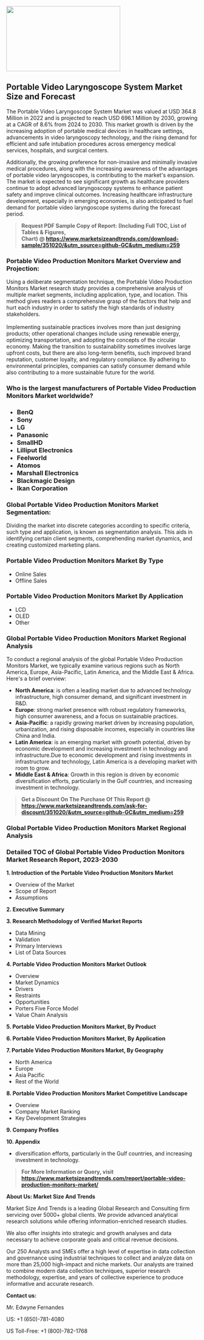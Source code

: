 <p><img class="alignnone size-medium wp-image-20088" src="https://ffe5etoiles.com/wp-content/uploads/2024/12/MST1-300x171.png" alt="" width="300" height="171" /></p><h2>Portable Video Laryngoscope System Market Size and Forecast</h2><p>The Portable Video Laryngoscope System Market was valued at USD 364.8 Million in 2022 and is projected to reach USD 696.1 Million by 2030, growing at a CAGR of 8.6% from 2024 to 2030. This market growth is driven by the increasing adoption of portable medical devices in healthcare settings, advancements in video laryngoscopy technology, and the rising demand for efficient and safe intubation procedures across emergency medical services, hospitals, and surgical centers.</p><p>Additionally, the growing preference for non-invasive and minimally invasive medical procedures, along with the increasing awareness of the advantages of portable video laryngoscopes, is contributing to the market's expansion. The market is expected to see significant growth as healthcare providers continue to adopt advanced laryngoscopy systems to enhance patient safety and improve clinical outcomes. Increasing healthcare infrastructure development, especially in emerging economies, is also anticipated to fuel demand for portable video laryngoscope systems during the forecast period.</p></p><blockquote id="" class=""><strong>Request PDF Sample Copy of Report: (Including Full TOC, List of Tables &amp; Figures, Chart)&nbsp;@&nbsp;<strong><a href="https://www.marketsizeandtrends.com/download-sample/351020/&utm_source=github-GC&utm_medium=259" target="_blank">https://www.marketsizeandtrends.com/download-sample/351020/&utm_source=github-GC&utm_medium=259</a></strong></strong></blockquote><h3 id="" class="">Portable Video Production Monitors Market&nbsp;Overview and Projection:</h3><p id="" class="">Using a deliberate segmentation technique, the Portable Video Production Monitors Market research study provides a comprehensive analysis of multiple market segments, including application, type, and location. This method gives readers a comprehensive grasp of the factors that help and hurt each industry in order to satisfy the high standards of industry stakeholders. <br /> <br />Implementing sustainable practices involves more than just designing products; other operational changes include using renewable energy, optimizing transportation, and adopting the concepts of the circular economy. Making the transition to sustainability sometimes involves large upfront costs, but there are also long-term benefits, such improved brand reputation, customer loyalty, and regulatory compliance. By adhering to environmental principles, companies can satisfy consumer demand while also contributing to a more sustainable future for the world.</p><h3 id="" class="">Who is the largest manufacturers of&nbsp;Portable Video Production Monitors Market worldwide?</h3><h3 class=""><p><ul><li>BenQ </li><li> Sony </li><li> LG </li><li> Panasonic </li><li> SmallHD </li><li> Lilliput Electronics </li><li> Feelworld </li><li> Atomos </li><li> Marshall Electronics </li><li> Blackmagic Design </li><li> Ikan Corporation</li></ul></p></h3><h3 id="" class="">Global&nbsp;Portable Video Production Monitors Market Segmentation:</h3><p id="" class="">Dividing the market into discrete categories according to specific criteria, such type and application, is known as segmentation analysis. This aids in identifying certain client segments, comprehending market dynamics, and creating customized marketing plans.</p><h3 id="" class="">Portable Video Production Monitors Market&nbsp;By Type</h3><p><p><ul><li>Online Sales</li><li> Offline Sales</p></li></ul></p></p><h3 id="" class="">Portable Video Production Monitors Market&nbsp;By Application</h3><p class=""><p><ul><li>LCD</li><li> OLED</li><li> Other</li></ul></p></p><h3 id="" class="">Global Portable Video Production Monitors Market Regional Analysis</h3><p id="" class="">To conduct a regional analysis of the global Portable Video Production Monitors Market, we typically examine various regions such as North America, Europe, Asia-Pacific, Latin America, and the Middle East &amp; Africa. Here's a brief overview:</p><ul><li><strong>North America</strong>: is often a leading market due to advanced technology infrastructure, high consumer demand, and significant investment in R&amp;D.</li><li><strong>Europe</strong>: strong market presence with robust regulatory frameworks, high consumer awareness, and a focus on sustainable practices.</li><li><strong>Asia-Pacific</strong>: a rapidly growing market driven by increasing population, urbanization, and rising disposable incomes, especially in countries like China and India.</li><li><strong>Latin America</strong>: is an emerging market with growth potential, driven by economic development and increasing investment in technology and infrastructure.Due to economic development and rising investments in infrastructure and technology, Latin America is a developing market with room to grow.</li><li><strong>Middle East &amp; Africa</strong>: Growth in this region is driven by economic diversification efforts, particularly in the Gulf countries, and increasing investment in technology.</li></ul><blockquote id="" class=""><strong>Get a Discount On The Purchase Of This Report @ <strong><a href="https://www.marketsizeandtrends.com/ask-for-discount/351020/&utm_source=github-GC&utm_medium=259" target="_blank">https://www.marketsizeandtrends.com/ask-for-discount/351020/&utm_source=github-GC&utm_medium=259</a></strong></strong></blockquote><h3 id="" class="">Global Portable Video Production Monitors Market Regional Analysis</h3><h3 id="" class="">Detailed TOC of Global Portable Video Production Monitors Market Research Report, 2023-2030</h3><p id="" class=""><strong>1. Introduction of the Portable Video Production Monitors Market</strong></p><ul><li>Overview of the Market</li><li>Scope of Report</li><li>Assumptions</li></ul><p id="" class=""><strong>2. Executive Summary</strong></p><p id="" class=""><strong>3. Research Methodology of Verified Market Reports</strong></p><ul><li>Data Mining</li><li>Validation</li><li>Primary Interviews</li><li>List of Data Sources</li></ul><p id="" class=""><strong>4. Portable Video Production Monitors Market Outlook</strong></p><ul><li>Overview</li><li>Market Dynamics</li><li>Drivers</li><li>Restraints</li><li>Opportunities</li><li>Porters Five Force Model</li><li>Value Chain Analysis</li></ul><p id="" class=""><strong>5. Portable Video Production Monitors Market, By Product</strong></p><p id="" class=""><strong>6. Portable Video Production Monitors Market, By Application</strong></p><p id="" class=""><strong>7. Portable Video Production Monitors Market, By Geography</strong></p><ul><li>North America</li><li>Europe</li><li>Asia Pacific</li><li>Rest of the World</li></ul><p id="" class=""><strong>8. Portable Video Production Monitors Market Competitive Landscape</strong></p><ul><li>Overview</li><li>Company Market Ranking</li><li>Key Development Strategies</li></ul><p id="" class=""><strong>9. Company Profiles</strong></p><p id="" class=""><strong>10. Appendix</strong></p><ul><li>diversification efforts, particularly in the Gulf countries, and increasing investment in technology.</li></ul><blockquote id="" class=""><strong>For More Information or Query, visit <strong><strong><a href="https://www.marketsizeandtrends.com/report/portable-video-production-monitors-market/" target="_blank">https://www.marketsizeandtrends.com/report/portable-video-production-monitors-market/</a></strong></strong></strong></blockquote><p id="" class=""><strong>About Us: Market Size And Trends</strong></p><p id="" class="">Market Size And Trends is a leading Global Research and Consulting firm servicing over 5000+ global clients. We provide advanced analytical research solutions while offering information-enriched research studies.</p><p id="" class="">We also offer insights into strategic and growth analyses and data necessary to achieve corporate goals and critical revenue decisions.</p><p id="" class="">Our 250 Analysts and SMEs offer a high level of expertise in data collection and governance using industrial techniques to collect and analyze data on more than 25,000 high-impact and niche markets. Our analysts are trained to combine modern data collection techniques, superior research methodology, expertise, and years of collective experience to produce informative and accurate research.</p><p id="" class=""><strong>Contact us:</strong></p><p id="" class="">Mr. Edwyne Fernandes</p><p id="" class="">US: +1 (650)-781-4080</p><p id="" class="">US Toll-Free: +1 (800)-782-1768</p>
